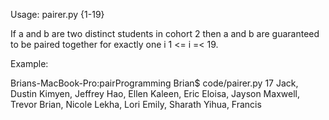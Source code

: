 Usage: pairer.py {1-19}

If a and b are two distinct students in cohort 2 then a and b are guaranteed to be paired together for exactly one i 1 <= i =< 19.  

Example: 

Brians-MacBook-Pro:pairProgramming Brian$ code/pairer.py 17
Jack, Dustin
Kimyen, Jeffrey
Hao, Ellen
Kaleen, Eric
Eloisa, Jayson
Maxwell, Trevor
Brian, Nicole
Lekha, Lori
Emily, Sharath
Yihua, Francis
